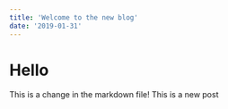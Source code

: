 ```yaml
---
title: 'Welcome to the new blog'
date: '2019-01-31'
---
```


# Hello

This is a change in the markdown file!
This
is
a
new
post
